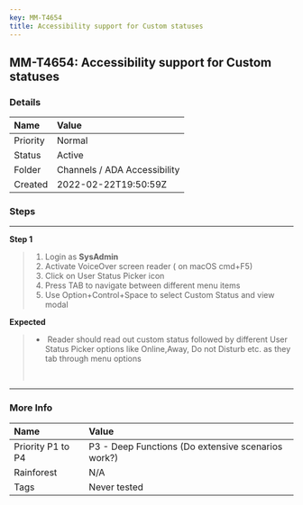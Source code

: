 ```yaml
---
key: MM-T4654
title: Accessibility support for Custom statuses
---
```


## MM-T4654: Accessibility support for Custom statuses

### Details

| Name     | Value                        |
| :------- | :--------------------------- |
| Priority | Normal                       |
| Status   | Active                       |
| Folder   | Channels / ADA Accessibility |
| Created  | 2022-02-22T19:50:59Z         |

### Steps

<hr/>

**Step 1**

> <article><ol><li>Login as <strong>SysAdmin </strong></li><li>Activate VoiceOver screen reader ( on macOS cmd+F5)</li><li>Click on User Status Picker icon</li><li>Press TAB to navigate between different menu items</li><li>Use Option+Control+Space to select Custom Status and view modal</li></ol></article>

**Expected**

> <article><ul><li> Reader should read out custom status followed by different User Status Picker options like Online,Away, Do not Disturb etc. as they tab through menu options </li></ul><br /></article>

<hr/>

### More Info

| Name              | Value                                              |
| :---------------- | :------------------------------------------------- |
| Priority P1 to P4 | P3 - Deep Functions (Do extensive scenarios work?) |
| Rainforest        | N/A                                                |
| Tags              | Never tested                                       |
